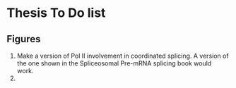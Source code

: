 # Thesis To Do list #

## Figures ##

1. Make a version of Pol II involvement in coordinated splicing. A version of the one shown in the Spliceosomal Pre-mRNA splicing book would work.
2. 
